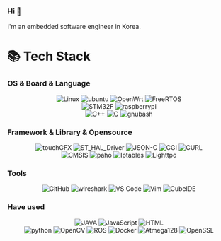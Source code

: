 ### Hi 👋
I'm an embedded software engineer in Korea.
<!--
**smtobs/smtobs** is a ✨ _special_ ✨ repository because its `README.md` (this file) appears on your GitHub profile.

Here are some ideas to get you started:

- 🔭 I’m currently working on ...
- 🌱 I’m currently learning ...
- 👯 I’m looking to collaborate on ...
- 🤔 I’m looking for help with ...
- 💬 Ask me about ...
- 📫 How to reach me: ...
- 😄 Pronouns: ...
- ⚡ Fun fact: ...
-->

<div align=left><h1>📚 Tech Stack</h1></div>

### OS & Board & Language

<p align="center">
  <img alt="Linux" src="https://img.shields.io/badge/Linux-FCC624?style=for-the-badge&logo=linux&logoColor=black">
  <img alt="ubuntu" src="https://img.shields.io/badge/ubuntu-E95420?style=for-the-badge&logo=ubuntu&logoColor=black">
  <img alt="OpenWrt" src="https://img.shields.io/badge/OpenWrt-0084ab?style=for-the-badge&logo=OpenWrt&logoColor=black">
  <img alt="FreeRTOS" src="https://img.shields.io/badge/FreeRTOS-8ac55e?style=for-the-badge&logo=freertos">
  <br/>
  <img alt="STM32F" src="https://img.shields.io/badge/STM32F429I_DISC1-03234B?style=for-the-badge&logo=stmicroelectronics&logoColor=white">
  <img alt="raspberrypi" src="https://img.shields.io/badge/raspberrypi-A22846?style=for-the-badge&logo=raspberrypi&logoColor=black">
  <br/>
  <img alt="C++" src="https://img.shields.io/badge/C++-f34b7d?style=for-the-badge&logo=c%2b%2b">
  <img alt="C" src="https://img.shields.io/badge/C-555555?style=for-the-badge&logo=c">
  <img alt="gnubash" src="https://img.shields.io/badge/Shell_Script-4EAA25?style=for-the-badge&logo=gnubash&logoColor=white">
</p>

### Framework & Library & Opensource
<p align="center">
  <img alt="touchGFX" src="https://img.shields.io/badge/touch GFX-0084ab?style=for-the-badge&logo=touchGFX&logoColor=white">
  <img alt="ST_HAL_Driver" src="https://img.shields.io/badge/ST_HAL_Driver-03234B?style=for-the-badge&logo=ST_HAL_Driver&logoColor=white">
  <img alt="JSON-C" src="https://img.shields.io/badge/JSON C-000000?style=for-the-badge&logo=json&logoColor=white">
  <img alt="CGI" src="https://img.shields.io/badge/Lib_CGI-E95420?style=for-the-badge&logo=Lib_CGI&logoColor=white">
  <img alt="CURL" src="https://img.shields.io/badge/Lib_CURL-073551?style=for-the-badge&logo=curl&logoColor=white">
  </br>
  <img alt="CMSIS" src="https://img.shields.io/badge/CMSIS-4EAA25?style=for-the-badge&logo=cmsis&logoColor=white">
  <img alt="paho" src="https://img.shields.io/badge/paho-660066?style=for-the-badge&logo=mqtt&logoColor=white">
  <img alt="Iptables" src="https://img.shields.io/badge/Iptables-1527c2?style=for-the-badge&logo=Iptables&logoColor=white">
  <img alt="Lighttpd" src="https://img.shields.io/badge/lighttpd-555555?style=for-the-badge&logo=lighttpd&logoColor=white">
</p>

### Tools

<p align="center">
  <img alt="GitHub" src="https://img.shields.io/badge/GitHub-181717?style=for-the-badge&logo=GitHub&logoColor=white">
  <img alt="wireshark" src="https://img.shields.io/badge/wireshark-1679A7?logo=wireshark&logoColor=fff&style=for-the-badge">
  <img alt="VS Code" src="https://img.shields.io/badge/VSCode-3860c4?style=for-the-badge&logo=visual-studio-code&logoColor=white">
  <img alt="Vim" src="https://img.shields.io/badge/Vim-019733?logo=vim&logoColor=fff&style=for-the-badge">
  <img alt="CubeIDE" src="https://img.shields.io/badge/CubeIDE-0084ab?style=for-the-badge&logo=arm&logoColor=white">
   <br/>
</p>


### Have used

<p align="center">
  <img alt="JAVA" src="https://img.shields.io/badge/java-f34b7d?style=for-the-badge&logo=JAVA">
  <img alt="JavaScript" src="https://img.shields.io/badge/JavaScript-F7DF1E?style=for-the-badge&logo=JavaScript&logoColor=white">
  <img alt="HTML" src="https://img.shields.io/badge/html-E34F26?style=for-the-badge&logo=HTML5&logoColor=white">
  <br/>
  <img alt="python" src="https://img.shields.io/badge/Python-3776AB?style=for-the-badge&logo=python&logoColor=white">
  <img alt="OpenCV" src="https://img.shields.io/badge/OpenCV-ff2a44?style=for-the-badge&logo=opencv">
  <img alt="ROS" src="https://img.shields.io/badge/ROS-15253e?style=for-the-badge&logo=ROS">
  <img alt="Docker" src="https://img.shields.io/badge/Docker-2496ED?style=for-the-badge&logo=docker&logoColor=white">
  <img alt="Atmega128" src="https://img.shields.io/badge/Atmega128-ff2a44?style=for-the-badge&logo=Atmega128&logoColor=white">
  <img alt="OpenSSL" src="https://img.shields.io/badge/OpenSSL-721412?style=for-the-badge&logo=openssl&logoColor=white">
</p>
